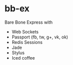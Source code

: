 # bb-ex
Bare Bone Express with

* Web Sockets
* Passport (fb, tw, g+, vk, ok)
* Redis Sessions
* Jade
* Stylus
* Iced coffee
